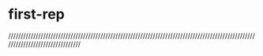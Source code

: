# first-rep
////////////////////////////////////////////////////////////////////////////////////////////////////////////////////////////////
